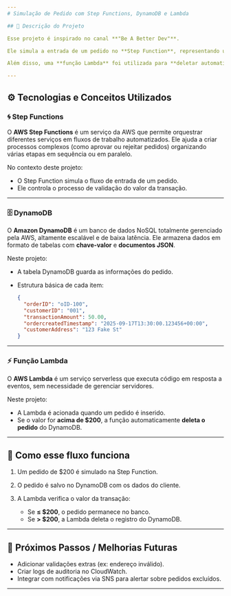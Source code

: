```yaml
---
# Simulação de Pedido com Step Functions, DynamoDB e Lambda

## 📖 Descrição do Projeto

Esse projeto é inspirado no canal **"Be A Better Dev"**.

Ele simula a entrada de um pedido no **Step Function**, representando uma compra no valor de **\$200**.

Além disso, uma **função Lambda** foi utilizada para **deletar automaticamente** o pedido sempre que o valor for **maior que \$200**, removendo-o do DynamoDB.

---
```


## ⚙️ Tecnologias e Conceitos Utilizados

### 🌀 Step Functions

O **AWS Step Functions** é um serviço da AWS que permite orquestrar diferentes serviços em fluxos de trabalho automatizados.
Ele ajuda a criar processos complexos (como aprovar ou rejeitar pedidos) organizando várias etapas em sequência ou em paralelo.

No contexto deste projeto:

* O Step Function simula o fluxo de entrada de um pedido.
* Ele controla o processo de validação do valor da transação.

---

### 🗄️ DynamoDB

O **Amazon DynamoDB** é um banco de dados NoSQL totalmente gerenciado pela AWS, altamente escalável e de baixa latência.
Ele armazena dados em formato de tabelas com **chave-valor** e **documentos JSON**.

Neste projeto:

* A tabela DynamoDB guarda as informações do pedido.
* Estrutura básica de cada item:

  ```JSON
  {
    "orderID": "oID-100",
    "customerID": "001",
    "transactionAmount": 50.00,
    "ordercreatedTimestamp": "2025-09-17T13:30:00.123456+00:00",
    "customerAddress": "123 Fake St"
  }
  ```

---

### ⚡ Função Lambda

O **AWS Lambda** é um serviço serverless que executa código em resposta a eventos, sem necessidade de gerenciar servidores.

Neste projeto:

* A Lambda é acionada quando um pedido é inserido.
* Se o valor for **acima de \$200**, a função automaticamente **deleta o pedido** do DynamoDB.

---

## 🚀 Como esse fluxo funciona

1. Um pedido de \$200 é simulado na Step Function.
2. O pedido é salvo no DynamoDB com os dados do cliente.
3. A Lambda verifica o valor da transação:

   * Se **≤ \$200**, o pedido permanece no banco.
   * Se **> \$200**, a Lambda deleta o registro do DynamoDB.

---

## 📌 Próximos Passos / Melhorias Futuras

* Adicionar validações extras (ex: endereço inválido).
* Criar logs de auditoria no CloudWatch.
* Integrar com notificações via SNS para alertar sobre pedidos excluídos.

---

